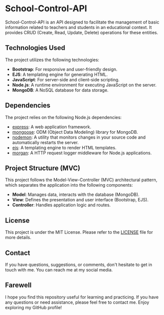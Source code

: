 # School-Control-API

School-Control-API is an API designed to facilitate the management of basic information related to teachers and students in an educational context. It provides CRUD (Create, Read, Update, Delete) operations for these entities.

## Technologies Used

The project utilizes the following technologies:

- **Bootstrap**: For responsive and user-friendly design.
- **EJS**: A templating engine for generating HTML.
- **JavaScript**: For server-side and client-side scripting.
- **Node.js**: A runtime environment for executing JavaScript on the server.
- **MongoDB**: A NoSQL database for data storage.

## Dependencies

The project relies on the following Node.js dependencies:

- [express](https://www.npmjs.com/package/express): A web application framework.
- [mongoose](https://www.npmjs.com/package/mongoose): ODM (Object Data Modeling) library for MongoDB.
- [nodemon](https://www.npmjs.com/package/nodemon): A utility that monitors changes in your source code and automatically restarts the server.
- [ejs](https://www.npmjs.com/package/ejs): A templating engine to render HTML templates.
- [morgan](https://www.npmjs.com/package/morgan): A HTTP request logger middleware for Node.js applications.

## Project Structure (MVC)

This project follows the Model-View-Controller (MVC) architectural pattern, which separates the application into the following components:

- **Model**: Manages data, interacts with the database (MongoDB).
- **View**: Defines the presentation and user interface (Bootstrap, EJS).
- **Controller**: Handles application logic and routes.

## License

This project is under the MIT License. Please refer to the [LICENSE](LICENSE) file for more details.

## Contact

If you have questions, suggestions, or comments, don't hesitate to get in touch with me. You can reach me at my social media.

## Farewell
I hope you find this repository useful for learning and practicing. If you have any questions or need assistance, please feel free to contact me. Enjoy exploring my GitHub profile!

